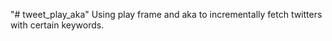 "# tweet_play_aka" 
Using play frame and aka to incrementally fetch twitters with certain keywords.
